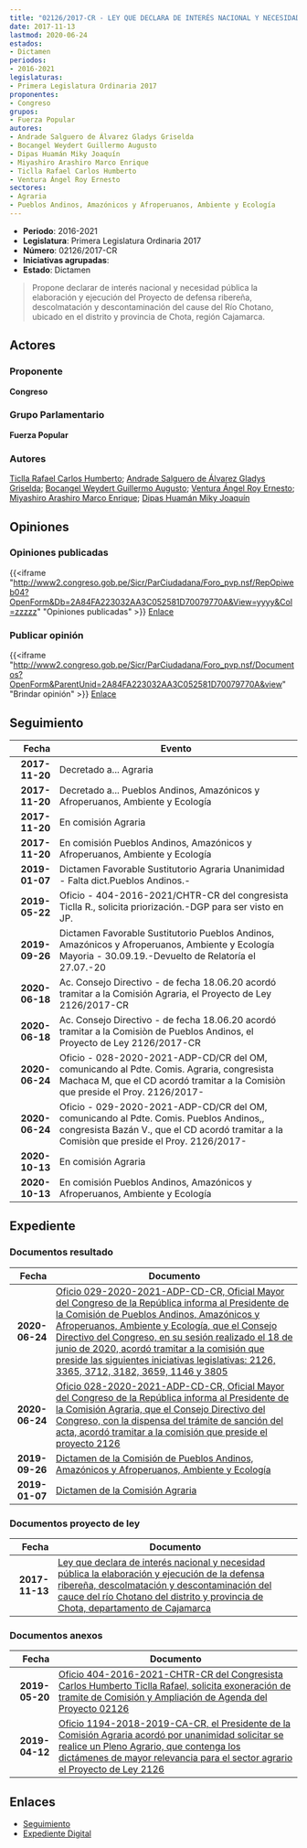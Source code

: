 ```yaml
---
title: "02126/2017-CR - LEY QUE DECLARA DE INTERÉS NACIONAL Y NECESIDAD PÚBLICA LA ELABORACIÓN Y EJECUCIÓN DE LA DEFENSA RIBEREÑA, DESCOLMATACIÓN Y DESCONTAMINACIÓN DEL CAUCE DEL RÍO CHOTANO DEL DISTRITO Y PROVINCIA DE CHOTA DEPARTAMENTO DE CAJAMARCA"
date: 2017-11-13
lastmod: 2020-06-24
estados:
- Dictamen
periodos:
- 2016-2021
legislaturas:
- Primera Legislatura Ordinaria 2017
proponentes:
- Congreso
grupos:
- Fuerza Popular
autores:
- Andrade Salguero de Álvarez Gladys Griselda
- Bocangel Weydert Guillermo Augusto
- Dipas Huamán Miky Joaquín
- Miyashiro Arashiro Marco Enrique
- Ticlla Rafael Carlos Humberto
- Ventura Ángel Roy Ernesto
sectores:
- Agraria
- Pueblos Andinos, Amazónicos y Afroperuanos, Ambiente y Ecología
---
```

- **Periodo**: 2016-2021
- **Legislatura**: Primera Legislatura Ordinaria 2017
- **Número**: 02126/2017-CR
- **Iniciativas agrupadas**: 
- **Estado**: Dictamen

> Propone declarar de interés nacional y necesidad pública la elaboración y ejecución del Proyecto de defensa ribereña, descolmatación y descontaminación del cause del Río Chotano, ubicado en el distrito y provincia de Chota, región Cajamarca.


## Actores

### Proponente

**Congreso**

### Grupo Parlamentario

**Fuerza Popular**

### Autores

[Ticlla Rafael Carlos Humberto](mailto:mailto:cticlla@congreso.gob.pe); [Andrade Salguero de Álvarez Gladys Griselda](mailto:mailto:gandrade@congreso.gob.pe); [Bocangel Weydert Guillermo Augusto](mailto:mailto:gbocangel@congreso.gob.pe); [Ventura Ángel Roy Ernesto](mailto:mailto:rventura@congreso.gob.pe); [Miyashiro Arashiro Marco Enrique](mailto:mailto:mmiyashiro@congreso.gob.pe); [Dipas Huamán Miky Joaquín](mailto:mailto:mdipas@congreso.gob.pe)

## Opiniones

### Opiniones publicadas

{{<iframe "http://www2.congreso.gob.pe/Sicr/ParCiudadana/Foro_pvp.nsf/RepOpiweb04?OpenForm&Db=2A84FA223032AA3C052581D70079770A&View=yyyy&Col=zzzzz" "Opiniones publicadas" >}}
[Enlace](http://www2.congreso.gob.pe/Sicr/ParCiudadana/Foro_pvp.nsf/RepOpiweb04?OpenForm&Db=2A84FA223032AA3C052581D70079770A&View=yyyy&Col=zzzzz)

### Publicar opinión

{{<iframe "http://www2.congreso.gob.pe/Sicr/ParCiudadana/Foro_pvp.nsf/Documentos?OpenForm&ParentUnid=2A84FA223032AA3C052581D70079770A&view" "Brindar opinión" >}}
[Enlace](http://www2.congreso.gob.pe/Sicr/ParCiudadana/Foro_pvp.nsf/Documentos?OpenForm&ParentUnid=2A84FA223032AA3C052581D70079770A&view)


## Seguimiento

| Fecha | Evento |
|------:|--------|
| **2017-11-20** | Decretado a... Agraria |
| **2017-11-20** | Decretado a... Pueblos Andinos, Amazónicos y Afroperuanos, Ambiente y Ecología |
| **2017-11-20** | En comisión Agraria |
| **2017-11-20** | En comisión Pueblos Andinos, Amazónicos y Afroperuanos, Ambiente y Ecología |
| **2019-01-07** | Dictamen Favorable Sustitutorio Agraria Unanimidad - Falta dict.Pueblos Andinos.- |
| **2019-05-22** | Oficio - 404-2016-2021/CHTR-CR del congresista Ticlla R., solicita priorización.-DGP para ser visto en JP. |
| **2019-09-26** | Dictamen Favorable Sustitutorio Pueblos Andinos, Amazónicos y Afroperuanos, Ambiente y Ecología Mayoria - 30.09.19.-Devuelto de Relatoría el 27.07.-20 |
| **2020-06-18** | Ac. Consejo Directivo - de fecha 18.06.20 acordó tramitar a la Comisión Agraria, el Proyecto de Ley 2126/2017-CR |
| **2020-06-18** | Ac. Consejo Directivo - de fecha 18.06.20 acordó tramitar a la Comisiòn de Pueblos Andinos, el Proyecto de Ley 2126/2017-CR |
| **2020-06-24** | Oficio - 028-2020-2021-ADP-CD/CR del OM, comunicando al Pdte. Comis. Agraria, congresista Machaca M, que el CD acordó tramitar a la Comisiòn que preside el Proy. 2126/2017- |
| **2020-06-24** | Oficio - 029-2020-2021-ADP-CD/CR del OM, comunicando al Pdte. Comis. Pueblos Andinos,, congresista Bazán V., que el CD acordó tramitar a la Comisiòn que preside el Proy. 2126/2017- |
| **2020-10-13** | En comisión Agraria |
| **2020-10-13** | En comisión Pueblos Andinos, Amazónicos y Afroperuanos, Ambiente y Ecología |

## Expediente

### Documentos resultado

| Fecha | Documento |
|------:|-----------|
| **2020-06-24** | [Oficio 029-2020-2021-ADP-CD-CR, Oficial Mayor del Congreso de la República informa al Presidente de la Comisión de Pueblos Andinos, Amazónicos y Afroperuanos, Ambiente y Ecología, que el Consejo Directivo del Congreso, en su sesión realizado el 18 de junio de 2020, acordó tramitar a la comisión que preside las siguientes iniciativas legislativas: 2126, 3365, 3712, 3182, 3659, 1146 y 3805](http://www.leyes.congreso.gob.pe/Documentos/2016_2021/Oficios/Oficialia_Mayor/OFICIO-029-2020-2021-ADP-CD-CR.pdf) |
| **2020-06-24** | [Oficio 028-2020-2021-ADP-CD-CR, Oficial Mayor del Congreso de la República informa al Presidente de la Comisión Agraria, que el Consejo Directivo del Congreso, con la dispensa del trámite de sanción del acta, acordó tramitar a la comisión que preside el proyecto 2126](http://www.leyes.congreso.gob.pe/Documentos/2016_2021/Oficios/Oficialia_Mayor/OFICIO-028-2020-2021-ADP-CD-CF.pdf) |
| **2019-09-26** | [Dictamen de la Comisión de Pueblos Andinos, Amazónicos y Afroperuanos, Ambiente y Ecología](http://www.leyes.congreso.gob.pe/Documentos/2016_2021/Dictamenes/Proyectos_de_Ley/02126DC19MAY20190926.pdf) |
| **2019-01-07** | [Dictamen de la Comisión Agraria](http://www.leyes.congreso.gob.pe/Documentos/2016_2021/Dictamenes/Proyectos_de_Ley/02126DC01MAY20190107.pdf) |

### Documentos proyecto de ley

| Fecha | Documento |
|------:|-----------|
| **2017-11-13** | [Ley que declara de interés nacional y necesidad pública la elaboración y ejecución de la defensa ribereña, descolmatación y descontaminación del cauce del río Chotano del distrito y provincia de Chota, departamento de Cajamarca](http://www.leyes.congreso.gob.pe/Documentos/2016_2021/Proyectos_de_Ley_y_de_Resoluciones_Legislativas/PL0212620171113..pdf) |

### Documentos anexos

| Fecha | Documento |
|------:|-----------|
| **2019-05-20** | [Oficio 404-2016-2021-CHTR-CR del Congresista Carlos Humberto Ticlla Rafael, solicita exoneración de tramite de Comisión y Ampliación de Agenda del Proyecto 02126](http://www.leyes.congreso.gob.pe/Documentos/2016_2021/Oficios/Congresistas/OFICIO-404-2016-2021-CHTR-CR.pdf) |
| **2019-04-12** | [Oficio 1194-2018-2019-CA-CR, el Presidente de la Comisión Agraria acordó por unanimidad solicitar se realice un Pleno Agrario, que contenga los dictámenes de mayor relevancia para el sector agrario el Proyecto de Ley 2126](http://www.leyes.congreso.gob.pe/Documentos/2016_2021/Oficios/Comisiones_Ordinarias/OFICIO-1194-2018-2019-CA-CR.pdf) |

## Enlaces

- [Seguimiento](http://www2.congreso.gob.pe/Sicr/TraDocEstProc/CLProLey2016.nsf/f7fff46988ca05b1052578e100829cc7/26ec9518e31ec1a9052581d700772b3d?OpenDocument)
- [Expediente Digital](http://www2.congreso.gob.pe/Sicr/TraDocEstProc/Expvirt_2011.nsf/visbusqptramdoc1621/02126?opendocument)

